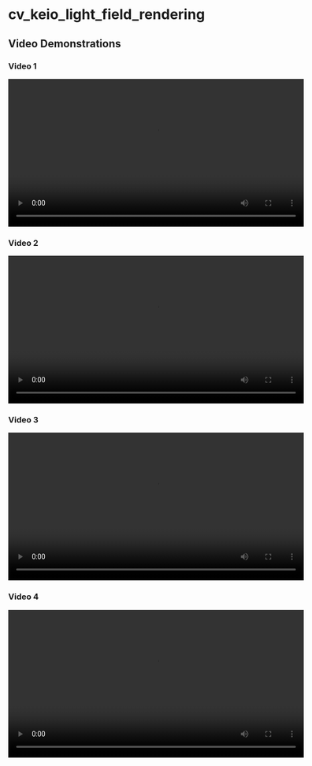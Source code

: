 # cv_keio_light_field_rendering

## Video Demonstrations

### Video 1

<video width="600" controls>
  <source src="https://raw.githubusercontent.com/FelixDou/cv_keio_light_field_rendering/blob/main/make_video.py" type="video/mp4">
  Your browser does not support the video tag.
</video>

### Video 2

<video width="600" controls>
  <source src="URL_OF_VIDEO_2.mp4" type="video/mp4">
  Your browser does not support the video tag.
</video>

### Video 3

<video width="600" controls>
  <source src="URL_OF_VIDEO_3.mp4" type="video/mp4">
  Your browser does not support the video tag.
</video>

### Video 4

<video width="600" controls>
  <source src="URL_OF_VIDEO_4.mp4" type="video/mp4">
  Your browser does not support the video tag.
</video>
